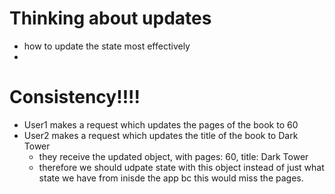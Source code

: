 # Thinking about updates

- how to update the state most effectively
-

# Consistency!!!!

- User1 makes a request which updates the pages of the book to 60
- User2 makes a request which updates the title of the book to Dark Tower
  - they receive the updated object, with pages: 60, title: Dark Tower
  - therefore we should udpate state with this object instead of just what state we have from inisde the app bc this would miss the pages.


